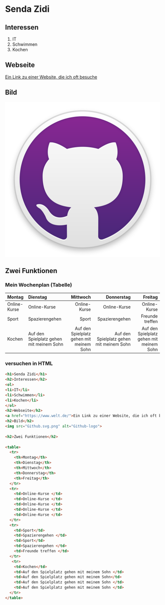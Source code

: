 # Senda Zidi

## Interessen

1. IT 
2. Schwimmen
3. Kochen

## Webseite

[Ein Link zu einer Website, die ich oft besuche](https://www.welt.de/)

## Bild
![](Github.svg.png)


## Zwei Funktionen

### Mein Wochenplan (Tabelle)

| Montag    | Dienstag       | Mittwoch | Donnerstag | Freitag |
|:--------|:-------------|-------------:|--------------:|-----------------:|
| Online-Kurse   | Online-Kurse     |          Online-Kurse  |           Online-Kurse  |            Online-Kurse  |
| Sport  | Spazierengehen |        Sport|         Spazierengehen |           Freunde treffen |
| Kochen   |       Auf den Spielplatz gehen mit meinem Sohn   |    Auf den Spielplatz gehen mit meinem Sohn |  Auf den Spielplatz gehen mit meinem Sohn|  Auf den Spielplatz gehen mit meinem Sohn | Kochen

### versuchen in HTML 

```HTML
<h1>Senda Zidi</h1>
<h2>Interessen</h2>
<ol>
<li>IT</li>
<li>Schwimmen</li>
<li>Kochen</li>
</ol>
<h2>Webseite</h2>
<a href="https://www.welt.de/">Ein Link zu einer Website, die ich oft besuche</a>
<h2>Bild</h2>
<img src="Github.svg.png" alt="Github-logo">

<h2>Zwei Funktionen</h2>

<table>
  <tr>
    <th>Montag</th>
    <th>Dienstag</th>
    <th>Mittwoch</th>
    <th>Donnerstag</th>
    <th>Freitag</th>
  </tr>
  <tr>
    <td>Online-Kurse </td>
    <td>Online-Kurse </td>
    <td>Online-Kurse </td>
    <td>Online-Kurse </td>
    <td>Online-Kurse </td>
  </tr>
  <tr>
    <td>Sport</td>
    <td>Spazierengehen </td>
    <td>Sport</td>
    <td>Spazierengehen </td>
    <td>Freunde treffen </td>
  </tr>
   <tr>
    <td>Kochen</td>
    <td>Auf den Spielplatz gehen mit meinem Sohn </td>
    <td>Auf den Spielplatz gehen mit meinem Sohn</td>
    <td>Auf den Spielplatz gehen mit meinem Sohn </td>
    <td>Auf den Spielplatz gehen mit meinem Sohn </td>
  </tr>
</table>


```
